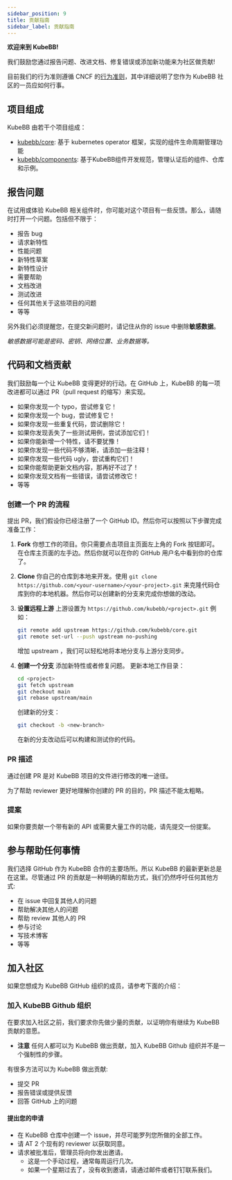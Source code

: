```yaml
---
sidebar_position: 9
title: 贡献指南
sidebar_label: 贡献指南
---
```

**欢迎来到 KubeBB!**

我们鼓励您通过报告问题、改进文档、修复错误或添加新功能来为社区做贡献!

目前我们的行为准则遵循 CNCF 的[行为准则](https://github.com/cncf/foundation/blob/main/code-of-conduct.md)，其中详细说明了您作为 KubeBB 社区的一员应如何行事。

## 项目组成

KubeBB 由若干个项目组成：

- [kubebb/core](https://github.com/kubebb/core): 基于 kubernetes operator 框架，实现的组件生命周期管理功能
- [kubebb/components](https://github.com/kubebb/components): 基于KubeBB组件开发规范，管理认证后的组件、仓库和示例。

## 报告问题

在试用或体验 KubeBB 相关组件时，你可能对这个项目有一些反馈。那么，请随时打开一个问题。包括但不限于：

- 报告 bug
- 请求新特性
- 性能问题
- 新特性草案
- 新特性设计
- 需要帮助
- 文档改进
- 测试改进
- 任何其他关于这些项目的问题
- 等等

另外我们必须提醒您，在提交新问题时，请记住从你的 issue 中删除**敏感数据**。

*敏感数据可能是密码、密钥、网络位置、业务数据等。*

## 代码和文档贡献

我们鼓励每一个让 KubeBB 变得更好的行动。在 GitHub 上，KubeBB 的每一项改进都可以通过 PR（pull request 的缩写）来实现。

- 如果你发现一个 typo，尝试修复它！
- 如果你发现一个 bug，尝试修复它！
- 如果你发现一些重复代码，尝试删除它！
- 如果你发现丢失了一些测试用例，尝试添加它们！
- 如果你能新增一个特性，请不要犹豫！
- 如果你发现一些代码不够清晰，请添加一些注释！
- 如果你发现一些代码 ugly，尝试重构它们！
- 如果你能帮助更新文档内容，那再好不过了！
- 如果你发现文档有一些错误，请尝试修改它！
- 等等

### 创建一个 PR 的流程

提出 PR，我们假设你已经注册了一个 GitHub ID。然后你可以按照以下步骤完成准备工作：

1. **Fork** 你想工作的项目。你只需要点击项目主页面左上角的 Fork 按钮即可。
   在仓库主页面的左手边。然后你就可以在你的 GitHub 用户名中看到你的仓库了。
2. **Clone** 你自己的仓库到本地来开发。使用 `git clone https://github.com/<your-username>/<your-project>.git` 来克隆代码仓库到你的本地机器。然后你可以创建新的分支来完成你想做的改动。
3. **设置远程上游** 上游设置为 `https://github.com/kubebb/<project>.git`
   例如：

   ```bash
   git remote add upstream https://github.com/kubebb/core.git
   git remote set-url --push upstream no-pushing
   ```

   增加 upstream ，我们可以轻松地将本地分支与上游分支同步。
4. **创建一个分支** 添加新特性或者修复问题。
   更新本地工作目录：

   ```bash
   cd <project>
   git fetch upstream
   git checkout main
   git rebase upstream/main
   ```

   创建新的分支：

   ```bash
   git checkout -b <new-branch>
   ```

   在新的分支改动后可以构建和测试你的代码。

### PR 描述

通过创建 PR 是对 KubeBB 项目的文件进行修改的唯一途径。

为了帮助 reviewer 更好地理解你创建的 PR 的目的，PR 描述不能太粗略。

### 提案

如果你要贡献一个带有新的 API 或需要大量工作的功能，请先提交一份提案。

## 参与帮助任何事情

我们选择 GitHub 作为 KubeBB 合作的主要场所。所以 KubeBB 的最新更新总是在这里。尽管通过 PR 的贡献是一种明确的帮助方式，我们仍然呼吁任何其他方式:

- 在 issue 中回复其他人的问题
- 帮助解决其他人的问题
- 帮助 review 其他人的 PR
- 参与讨论
- 写技术博客
- 等等

## 加入社区

如果您想成为 KubeBB GitHub 组织的成员，请参考下面的介绍：

### 加入 KubeBB Github 组织

在要求加入社区之前，我们要求你先做少量的贡献，以证明你有继续为 KubeBB 贡献的意愿。

- **注意** 任何人都可以为 KubeBB 做出贡献，加入 KubeBB Github 组织并不是一个强制性的步骤。

有很多方法可以为 KubeBB 做出贡献:

- 提交 PR
- 报告错误或提供反馈
- 回答 GitHub 上的问题

#### 提出您的申请

- 在 KubeBB 仓库中创建一个 issue，并尽可能罗列您所做的全部工作。
- 请 AT 2 个现有的 reviewer 以获取同意。
- 请求被批准后，管理员将向你发出邀请。
  - 这是一个手动过程，通常每周运行几次。
  - 如果一个星期过去了，没有收到邀请，请通过邮件或者钉钉联系我们。

